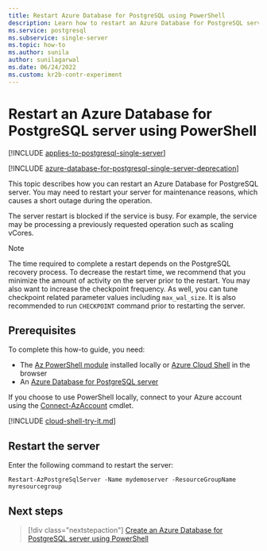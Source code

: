 ```yaml
---
title: Restart Azure Database for PostgreSQL using PowerShell
description: Learn how to restart an Azure Database for PostgreSQL server using PowerShell.
ms.service: postgresql
ms.subservice: single-server
ms.topic: how-to
ms.author: sunila
author: sunilagarwal
ms.date: 06/24/2022
ms.custom: kr2b-contr-experiment
---
```


# Restart an Azure Database for PostgreSQL server using PowerShell

[!INCLUDE [applies-to-postgresql-single-server](../includes/applies-to-postgresql-single-server.md)]

[!INCLUDE [azure-database-for-postgresql-single-server-deprecation](../includes/azure-database-for-postgresql-single-server-deprecation.md)]

This topic describes how you can restart an Azure Database for PostgreSQL server. You may need to restart your server for maintenance reasons, which causes a short outage during the operation.

The server restart is blocked if the service is busy. For example, the service may be processing a previously requested operation such as scaling vCores.

> [!NOTE] 
> The time required to complete a restart depends on the PostgreSQL recovery process. To decrease the restart time, we recommend that you minimize the amount of activity on the server prior to the restart. You may also want to increase the checkpoint frequency. As well, you can tune checkpoint related parameter values including `max_wal_size`. It is also recommended to run `CHECKPOINT` command prior to restarting the server.

## Prerequisites

To complete this how-to guide, you need:

- The [Az PowerShell module](/powershell/azure/install-azure-powershell) installed locally or
  [Azure Cloud Shell](https://shell.azure.com/) in the browser
- An [Azure Database for PostgreSQL server](quickstart-create-postgresql-server-database-using-azure-powershell.md)

If you choose to use PowerShell locally, connect to your Azure account using the
[Connect-AzAccount](/powershell/module/az.accounts/connect-azaccount) cmdlet.

[!INCLUDE [cloud-shell-try-it.md](../../../includes/cloud-shell-try-it.md)]

## Restart the server

Enter the following command to restart the server:

```azurepowershell-interactive
Restart-AzPostgreSqlServer -Name mydemoserver -ResourceGroupName myresourcegroup
```

## Next steps

> [!div class="nextstepaction"]
> [Create an Azure Database for PostgreSQL server using PowerShell](quickstart-create-postgresql-server-database-using-azure-powershell.md)
